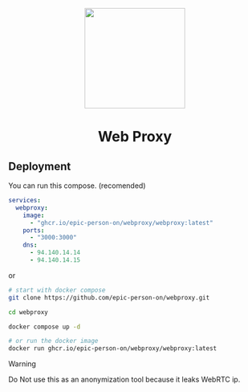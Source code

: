 <p align="center"><img src="https://raw.githubusercontent.com/titaniumnetwork-dev/Ultraviolet-Static/main/public/uv.png" height="200"></p>

<h1 align="center">Web Proxy</h1>

## Deployment

You can run this compose. (recomended)
```yaml
services:
  webproxy:
    image: 
      - "ghcr.io/epic-person-on/webproxy/webproxy:latest"
    ports:
      - "3000:3000"
    dns:
      - 94.140.14.14
      - 94.140.14.15

```
or
```bash
# start with docker compose
git clone https://github.com/epic-person-on/webproxy.git

cd webproxy

docker compose up -d

# or run the docker image
docker run ghcr.io/epic-person-on/webproxy/webproxy:latest
```

> [!WARNING]  
> Do Not use this as an anonymization tool because it leaks WebRTC ip. 
